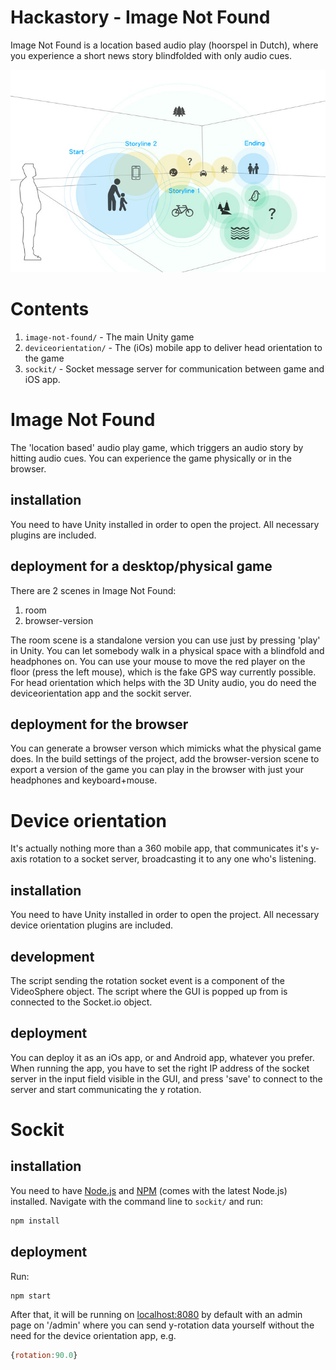 # Hackastory - Image Not Found

Image Not Found is a location based audio play (hoorspel in Dutch), where you
experience a short news story blindfolded with only audio cues.

![Image Not Found exhibition screenshot](/ImageNotFound.jpg?raw=true)

# Contents

1.  `image-not-found/` - The main Unity game
2.  `deviceorientation/` - The (iOs) mobile app to deliver head orientation to the game
3.  `sockit/` - Socket message server for communication between game and iOS app.

# Image Not Found
The 'location based' audio play game, which triggers an audio story by hitting audio
cues. You can experience the game physically or in the browser.

## installation
You need to have Unity installed in order to open the project. All necessary plugins 
are included.

## deployment for a desktop/physical game
There are 2 scenes in Image Not Found:

1.  room
2.  browser-version

The room scene is a standalone version you can use just by pressing 'play' in
Unity. You can let somebody walk in a physical space with a blindfold and headphones
on.
You can use your mouse to move the red player on the floor (press the left mouse), 
which is the fake GPS way currently possible. For head orientation which helps with the 3D
Unity audio, you do need the deviceorientation app and the sockit server.


## deployment for the browser
You can generate a browser verson which mimicks what the physical game does.
In the build settings of the project, add the browser-version scene to export a
version of the game you can play in the browser with just your headphones and
keyboard+mouse.



# Device orientation
It's actually nothing more than a 360 mobile app, that communicates it's y-axis 
rotation to a socket server, broadcasting it to any one who's listening.

## installation
You need to have Unity installed in order to open the project. All necessary device
orientation plugins are included.

## development
The script sending the rotation socket event is a component of the VideoSphere object.
The script where the GUI is popped up from is connected to the Socket.io object. 

## deployment
You can deploy it as an iOs app, or and Android app, whatever you prefer.
When running the app, you have to set the right IP address of the socket server
in the input field visible in the GUI, and press 'save' to connect to the server
and start communicating the y rotation.



# Sockit

## installation
You need to have [Node.js](https://nodejs.org/en/) and [NPM](https://github.com/npm/npm) 
(comes with the latest Node.js) installed. Navigate with the command line to `sockit/` 
and run:

```bash
npm install
```

## deployment

Run:

```bash
npm start
```

After that, it will be running on [localhost:8080](http://localhost:8080/admin)
by default with an admin page on '/admin' where you can send y-rotation data
yourself without the need for the device orientation app, e.g.

```javascript
{rotation:90.0}
```